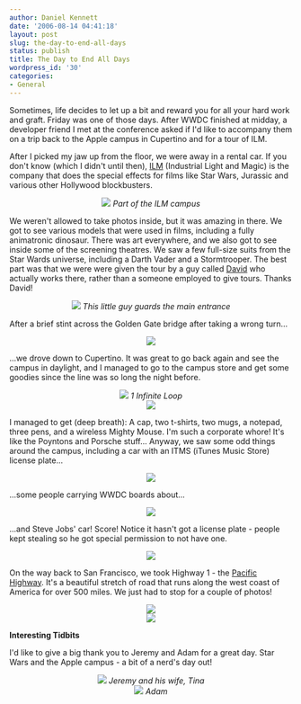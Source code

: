 ```yaml
---
author: Daniel Kennett
date: '2006-08-14 04:41:18'
layout: post
slug: the-day-to-end-all-days
status: publish
title: The Day to End All Days
wordpress_id: '30'
categories:
- General
---
```


Sometimes, life decides to let up a bit and reward you for all your hard work and graft.  Friday was one of those days. After WWDC finished at midday, a developer friend I met at the conference asked if I'd like to accompany them on a trip back to the Apple campus in Cupertino and for a tour of ILM. 

After I picked my jaw up from the floor, we were away in a rental car. If you don't know (which I didn't until then), <a href="http://www.ilm.com/">ILM</a> (Industrial Light and Magic) is the company that does the special effects for films like Star Wars, Jurassic and various other Hollywood blockbusters. 

<center><a href="http://danielkennett.org/pictures/wwdc/cupertino/IMG_1064_big.jpg"><img src="http://danielkennett.org/pictures/wwdc/cupertino/IMG_1064.jpg"/></a>
<i>Part of the ILM campus</i></center>

<!--more-->

We weren't allowed to take photos inside, but it was amazing in there. We got to see various models that were used in films, including a fully animatronic dinosaur. There was art everywhere, and we also got to see inside some of the screening theatres. We saw a few full-size suits from the Star Wards universe, including a Darth Vader and a Stormtrooper. The best part was that we were were given the tour by a guy called <a href="http://movies.yahoo.com/shop?d=hc&id=1808941569&cf=gen">David</a> who actually works there, rather than a someone employed to give tours. Thanks David!

<center><a href="http://danielkennett.org/pictures/wwdc/cupertino/IMG_1071_big.jpg"><img src="http://danielkennett.org/pictures/wwdc/cupertino/IMG_1071.jpg"/></a>
<i>This little guy guards the main entrance</i></center>

After a brief stint across the Golden Gate bridge after taking a wrong turn...

<center><a href="http://danielkennett.org/pictures/wwdc/cupertino/IMG_0964_big.jpg"><img src="http://danielkennett.org/pictures/wwdc/cupertino/IMG_0964.jpg"/></a></center>

...we drove down to Cupertino. It was great to go back again and see the campus in daylight, and I managed to go to the campus store and get some goodies since the line was so long the night before. 

<center><a href="http://danielkennett.org/pictures/wwdc/cupertino/IMG_0970_big.jpg"><img src="http://danielkennett.org/pictures/wwdc/cupertino/IMG_0970.jpg"/></a>
<i>1 Infinite Loop</i></center>

<center><a href="http://danielkennett.org/pictures/wwdc/cupertino/IMG_0978_big.jpg"><img src="http://danielkennett.org/pictures/wwdc/cupertino/IMG_0978.jpg"/></a></center>

I managed to get (deep breath): A cap, two t-shirts, two mugs, a notepad, three pens, and a wireless Mighty Mouse. I'm such a corporate whore! It's like the Poyntons and Porsche stuff... Anyway, we saw some odd things around the campus, including a car with an ITMS (iTunes Music Store) license plate...

<center><a href="http://danielkennett.org/pictures/wwdc/cupertino/IMG_0980_big.jpg"><img src="http://danielkennett.org/pictures/wwdc/cupertino/IMG_0980.jpg"/></a></center>

...some people carrying WWDC boards about...

<center><a href="http://danielkennett.org/pictures/wwdc/cupertino/IMG_0984_big.jpg"><img src="http://danielkennett.org/pictures/wwdc/cupertino/IMG_0984.jpg"/></a></center>

...and Steve Jobs' car! Score! Notice it hasn't got a license plate - people kept stealing so he got special permission to not have one. 

<center><a href="http://danielkennett.org/pictures/wwdc/cupertino/IMG_0986_big.jpg"><img src="http://danielkennett.org/pictures/wwdc/cupertino/IMG_0986.jpg"/></a></center>

On the way back to San Francisco, we took Highway 1 - the <a href="http://en.wikipedia.org/wiki/California_State_Route_1">Pacific Highway</a>. It's a beautiful stretch of road that runs along the west coast of America for over 500 miles. We just had to stop for a couple of photos!

<center><a href="http://danielkennett.org/pictures/wwdc/cupertino/IMG_0988_big.jpg"><img src="http://danielkennett.org/pictures/wwdc/cupertino/IMG_0988.jpg"/></a></center>

<center><a href="http://danielkennett.org/pictures/wwdc/cupertino/IMG_0990_big.jpg"><img src="http://danielkennett.org/pictures/wwdc/cupertino/IMG_0990.jpg"/></a></center>

<b>Interesting Tidbits</b>

I'd like to give a big thank you to Jeremy and Adam for a great day. Star Wars and the Apple campus - a bit of a nerd's day out!

<center><a href="http://danielkennett.org/pictures/wwdc/cupertino/IMG_0973_big.jpg"><img src="http://danielkennett.org/pictures/wwdc/cupertino/IMG_0973.jpg"/></a>
<i>Jeremy and his wife, Tina</i></center>

<center><a href="http://danielkennett.org/pictures/wwdc/cupertino/IMG_0974_big.jpg"><img src="http://danielkennett.org/pictures/wwdc/cupertino/IMG_0974.jpg"/></a>
<i>Adam</i></center>